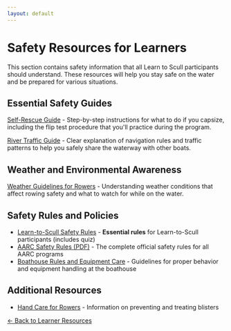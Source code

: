 ```yaml
---
layout: default
---
```


# Safety Resources for Learners

This section contains safety information that all Learn to Scull participants should understand. These resources will help you stay safe on the water and be prepared for various situations.

## Essential Safety Guides

[Self-Rescue Guide](../../src/Sculling_Self_Rescue_Guide.html) - Step-by-step instructions for what to do if you capsize, including the flip test procedure that you'll practice during the program.

[River Traffic Guide](River_Traffic_Guide.md) - Clear explanation of navigation rules and traffic patterns to help you safely share the waterway with other boats.

## Weather and Environmental Awareness

[Weather Guidelines for Rowers](Weather_Guidelines.md) - Understanding weather conditions that affect rowing safety and what to watch for while on the water.

## Safety Rules and Policies

- [Learn-to-Scull Safety Rules](/src/Learn_to_Scull_Safety_Rules.html) - **Essential rules** for Learn-to-Scull participants (includes quiz)
- [AARC Safety Rules (PDF)](/src/AARC_Safety_Rules.pdf) - The complete official safety rules for all AARC programs
- [Boathouse Rules and Equipment Care](/src/Boathouse_Rules_and_Equipment_Care.md) - Guidelines for proper behavior and equipment handling at the boathouse

## Additional Resources

- [Hand Care for Rowers](/src/Rowers_Hand_Blister_Treatment.md) - Information on preventing and treating blisters

[← Back to Learner Resources](../index.md)